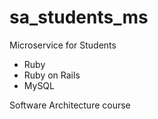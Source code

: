 # sa_students_ms

Microservice for Students

* Ruby
* Ruby on Rails
* MySQL

Software Architecture course
